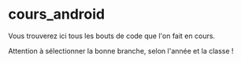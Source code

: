 # cours_android
Vous trouverez ici tous les bouts de code que l'on fait en cours.

Attention à sélectionner la bonne branche, selon l'année et la classe !
